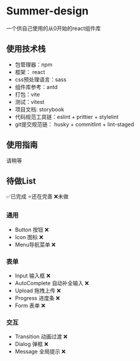 # Summer-design
一个供自己使用的从0开始的react组件库
## 使用技术栈
- 包管理器：npm
- 框架： react
- css预处理语言：sass
- 组件库参考：antd
- 打包：vite
- 测试：vitest
- 项目文档: storybook
- 代码规范工具链：eslint + prittier + stylelint
- git提交规范链： husky + commitlint + lint-staged

## 使用指南
请稍等

## 待做List
✅已完成 ⭐️还在完善 ❌未做
### 通用
- Button 按钮 ❌
- Icon 图标 ❌
- Menu导航菜单 ❌
### 表单
- Input 输入框 ❌
- AutoComplete 自动补全输入 ❌
- Upload 拖拽上传 ❌
- Progress 进度条 ❌
- Form 表单 ❌
### 交互
- Transition 动画过渡 ❌
- Dialog 弹框 ❌
- Message 全局提示 ❌
